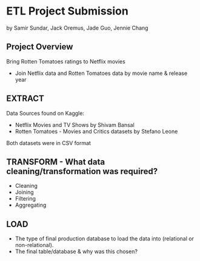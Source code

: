 # ETL Project Submission
by Samir Sundar, Jack Oremus, Jade Guo, Jennie Chang

## Project Overview
Bring Rotten Tomatoes ratings to Netflix movies
- Join Netflix data and Rotten Tomatoes data by movie name & release year

## EXTRACT
Data Sources found on Kaggle:
- Netflix Movies and TV Shows by Shivam Bansal
- Rotten Tomatoes - Movies and Critics datasets by Stefano Leone
  
Both datasets were in CSV format

## TRANSFORM - What data cleaning/transformation was required?
 - Cleaning
 - Joining
 - Filtering
 - Aggregating

## LOAD
 - The type of final production database to load the data into (relational or non-relational).
 - The final table/database & why was this chosen?
